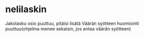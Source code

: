 nelilaskin
==========
Jakolasku osio puuttuu, pitäisi lisätä
Väärän syötteen huomiointi puuttuu(ohjelma menee sekaisin, jos antaa väärän syötteen)

